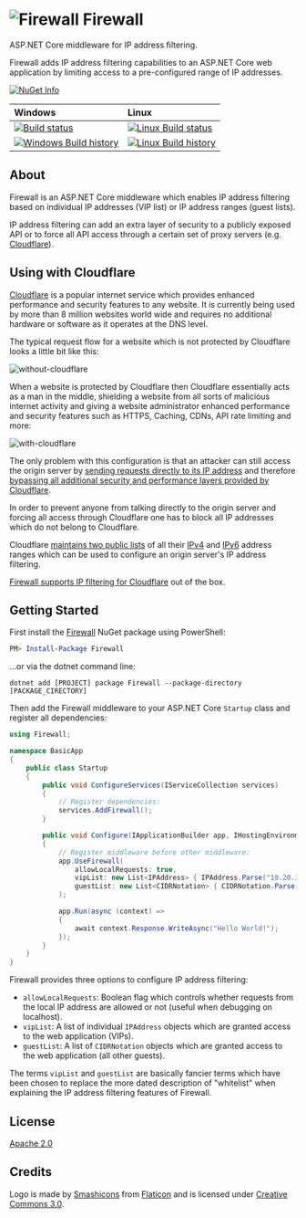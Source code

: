 # ![Firewall](https://raw.githubusercontent.com/dustinmoris/Firewall/master/firewall.png) Firewall

ASP.NET Core middleware for IP address filtering.

Firewall adds IP address filtering capabilities to an ASP.NET Core web application by limiting access to a pre-configured range of IP addresses.

[![NuGet Info](https://buildstats.info/nuget/Firewall?includePreReleases=true)](https://www.nuget.org/packages/Firewall/)

| Windows | Linux |
| :------ | :---- |
| [![Build status](https://ci.appveyor.com/api/projects/status/6x0pse65273xp9rw/branch/develop?svg=true)](https://ci.appveyor.com/project/dustinmoris/firewall/branch/develop) | [![Linux Build status](https://travis-ci.org/dustinmoris/Firewall.svg?branch=develop)](https://travis-ci.org/dustinmoris/Firewall/builds?branch=develop) |
| [![Windows Build history](https://buildstats.info/appveyor/chart/dustinmoris/Firewall?branch=develop&includeBuildsFromPullRequest=false)](https://ci.appveyor.com/project/dustinmoris/Firewall/history?branch=develop) | [![Linux Build history](https://buildstats.info/travisci/chart/dustinmoris/Firewall?branch=develop&includeBuildsFromPullRequest=false)](https://travis-ci.org/dustinmoris/Firewall/builds?branch=develop) |

## About

Firewall is an ASP.NET Core middleware which enables IP address filtering based on individual IP addresses (VIP list) or IP address ranges (guest lists).

IP address filtering can add an extra layer of security to a publicly exposed API or to force all API access through a certain set of proxy servers (e.g. [Cloudflare](https://www.cloudflare.com/)).

## Using with Cloudflare

[Cloudflare](https://www.cloudflare.com/) is a popular internet service which provides enhanced performance and security features to any website. It is currently being used by more than 8 million websites world wide and requires no additional hardware or software as it operates at the DNS level.

The typical request flow for a website which is not protected by Cloudflare looks a little bit like this:

![without-cloudflare](https://raw.githubusercontent.com/dustinmoris/Firewall/master/assets/without-cloudflare.png)

When a website is protected by Cloudflare then Cloudflare essentially acts as a man in the middle, shielding a website from all sorts of malicious internet activity and giving a website administrator enhanced performance and security features such as HTTPS, Caching, CDNs, API rate limiting and more:

![with-cloudflare](https://raw.githubusercontent.com/dustinmoris/Firewall/master/assets/with-cloudflare.png)

The only problem with this configuration is that an attacker can still access the origin server by [sending requests directly to its IP address](http://www.chokepoint.net/2017/10/exposing-server-ips-behind-cloudflare.html) and therefore [bypassing all additional security and performance layers provided by Cloudflare](https://blog.christophetd.fr/bypassing-cloudflare-using-internet-wide-scan-data/).

In order to prevent anyone from talking directly to the origin server and forcing all access through Cloudflare one has to block all IP addresses which do not belong to Cloudflare.

Cloudflare [maintains two public lists](https://www.cloudflare.com/ips/) of all their [IPv4](https://www.cloudflare.com/ips-v4) and [IPv6](https://www.cloudflare.com/ips-v6) address ranges which can be used to configure an origin server's IP address filtering.

[Firewall supports IP filtering for Cloudflare]() out of the box.

## Getting Started

First install the [Firewall](https://www.nuget.org/packages/Firewall/) NuGet package using PowerShell:

```powershell
PM> Install-Package Firewall
```

...or via the dotnet command line:

```
dotnet add [PROJECT] package Firewall --package-directory [PACKAGE_CIRECTORY]
```

Then add the Firewall middleware to your ASP.NET Core `Startup` class and register all dependencies:

```csharp
using Firewall;

namespace BasicApp
{
    public class Startup
    {
        public void ConfigureServices(IServiceCollection services)
        {
            // Register dependencies:
            services.AddFirewall();
        }

        public void Configure(IApplicationBuilder app, IHostingEnvironment env)
        {
            // Register middleware before other middleware:
            app.UseFirewall(
                allowLocalRequests: true,
                vipList: new List<IPAddress> { IPAddress.Parse("10.20.30.40") },
                guestList: new List<CIDRNotation> { CIDRNotation.Parse("110.40.88.12/28") }
            );

            app.Run(async (context) =>
            {
                await context.Response.WriteAsync("Hello World!");
            });
        }
    }
}
```

Firewall provides three options to configure IP address filtering:

- `allowLocalRequests`: Boolean flag which controls whether requests from the local IP address are allowed or not (useful when debugging on localhost).
- `vipList`: A list of individual `IPAddress` objects which are granted access to the web application (VIPs).
- `guestList`: A list of `CIDRNotation` objects which are granted access to the web application (all other guests).

The terms `vipList` and `guestList` are basically fancier terms which have been chosen to replace the more dated description of "whitelist" when explaining the IP address filtering features of Firewall.

## License

[Apache 2.0](https://raw.githubusercontent.com/dustinmoris/Firewall/master/LICENSE)

## Credits

Logo is made by [Smashicons](https://www.flaticon.com/authors/smashicons) from [Flaticon](https://www.flaticon.com/) and is licensed under [Creative Commons 3.0](http://creativecommons.org/licenses/by/3.0/).